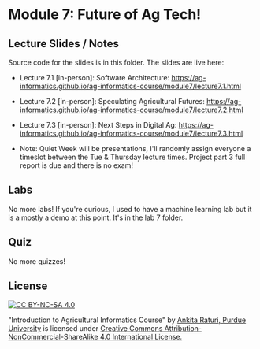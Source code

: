 # Module 7: Future of Ag Tech!

## Lecture Slides / Notes

Source code for the slides is in this folder. The slides are live here:

- Lecture 7.1 [in-person]: Software Architecture: https://ag-informatics.github.io/ag-informatics-course/module7/lecture7.1.html
- Lecture 7.2 [in-person]: Speculating Agricultural Futures: https://ag-informatics.github.io/ag-informatics-course/module7/lecture7.2.html
- Lecture 7.3 [in-person]: Next Steps in Digital Ag: https://ag-informatics.github.io/ag-informatics-course/module7/lecture7.3.html

- Note: Quiet Week will be presentations, I'll randomly assign everyone a timeslot between the Tue & Thursday lecture times. Project part 3 full report is due and there is no exam!

## Labs

No more labs! If you're curious, I used to have a machine learning lab but it is a mostly a demo at this point. It's in the lab 7 folder.

## Quiz

No more quizzes!

## License

[![CC BY-NC-SA 4.0][cc-by-nc-sa-shield]][cc-by-nc-sa]

<!-- This work is licensed under a
[Creative Commons Attribution-NonCommercial-ShareAlike 4.0 International License][cc-by-nc-sa].

[![CC BY-NC-SA 4.0][cc-by-nc-sa-image]][cc-by-nc-sa] -->

[cc-by-nc-sa]: http://creativecommons.org/licenses/by-nc-sa/4.0/
[cc-by-nc-sa-image]: https://licensebuttons.net/l/by-nc-sa/4.0/88x31.png

[cc-by-nc-sa-shield]: https://img.shields.io/badge/License-CC%20BY--NC--SA%204.0-lightgrey.svg

"Introduction to Agricultural Informatics Course" by [Ankita Raturi, Purdue University](https://github.com/ag-informatics/ag-informatics-course) is licensed under [Creative Commons Attribution-NonCommercial-ShareAlike 4.0 International License.](http://creativecommons.org/licenses/by-nc-sa/4.0/)
